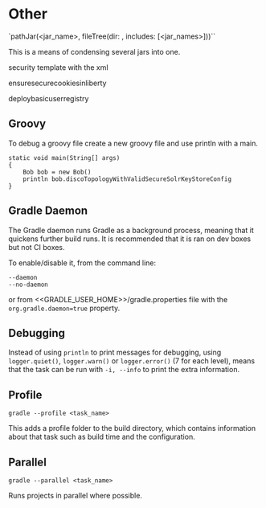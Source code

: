 # Other

`pathJar(<jar_name>, fileTree(dir: <path>, includes: [<jar_names>]))``

This is a means of condensing several jars into one.

security template with the xml

ensuresecurecookiesinliberty



deploybasicuserregistry


## Groovy

To debug a groovy file create a new groovy file and use println with a main.

```
static void main(String[] args)
{
    Bob bob = new Bob()
    println bob.discoTopologyWithValidSecureSolrKeyStoreConfig
}
```

## Gradle Daemon

The Gradle daemon runs Gradle as a background process, meaning that it quickens further build runs. It is recommended that it is ran on dev boxes but not CI boxes.

To enable/disable it, from the command line:

```bashrc
--daemon
--no-daemon
```

or from <<GRADLE_USER_HOME>>/gradle.properties file with the `org.gradle.daemon=true` property.

## Debugging

Instead of using `println` to print messages for debugging, using `logger.quiet()`, `logger.warn()` or `logger.error()` (7 for each level), means that the task can be run with `-i, --info` to print the extra information.

## Profile

`gradle --profile <task_name>`

This adds a profile folder to the build directory, which contains information about that task such as build time and the configuration.

## Parallel

`gradle --parallel <task_name>`

Runs projects in parallel where possible.
